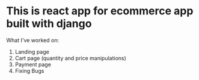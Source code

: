# This is react app for ecommerce app built with django 

What I've worked on:
1. Landing page
2. Cart page (quantity and price manipulations)
3. Payment page
4. Fixing Bugs
